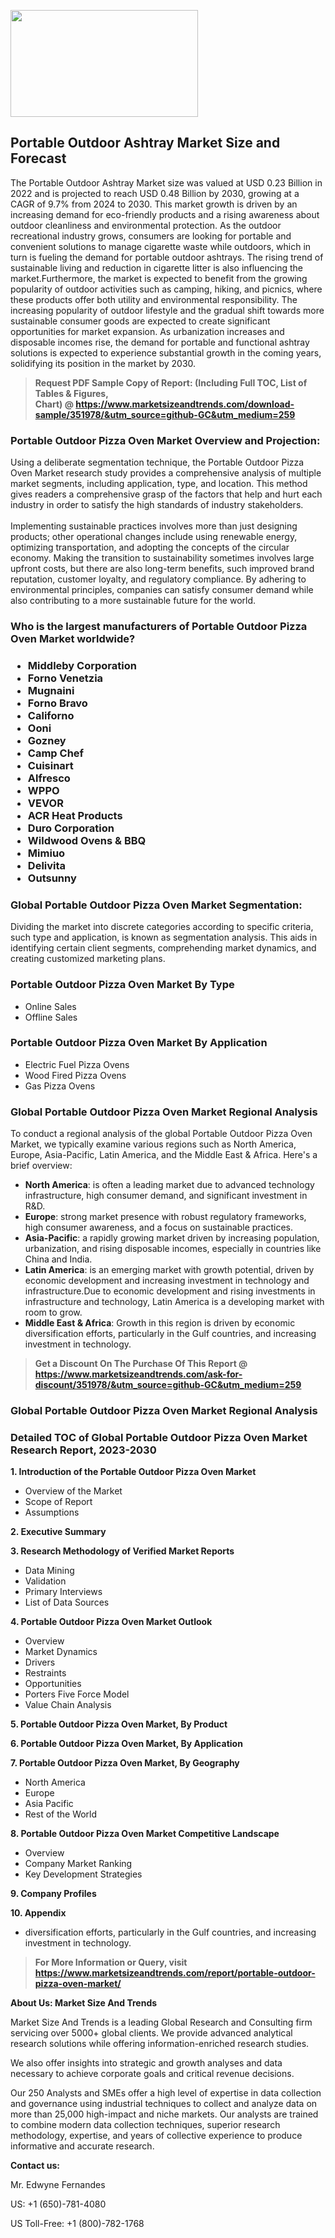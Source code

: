<p><img class="alignnone size-medium wp-image-20088" src="https://ffe5etoiles.com/wp-content/uploads/2024/12/MST1-300x171.png" alt="" width="300" height="171" /></p><h2>Portable Outdoor Ashtray Market Size and Forecast</h2><p>The Portable Outdoor Ashtray Market size was valued at USD 0.23 Billion in 2022 and is projected to reach USD 0.48 Billion by 2030, growing at a CAGR of 9.7% from 2024 to 2030. This market growth is driven by an increasing demand for eco-friendly products and a rising awareness about outdoor cleanliness and environmental protection. As the outdoor recreational industry grows, consumers are looking for portable and convenient solutions to manage cigarette waste while outdoors, which in turn is fueling the demand for portable outdoor ashtrays. The rising trend of sustainable living and reduction in cigarette litter is also influencing the market.Furthermore, the market is expected to benefit from the growing popularity of outdoor activities such as camping, hiking, and picnics, where these products offer both utility and environmental responsibility. The increasing popularity of outdoor lifestyle and the gradual shift towards more sustainable consumer goods are expected to create significant opportunities for market expansion. As urbanization increases and disposable incomes rise, the demand for portable and functional ashtray solutions is expected to experience substantial growth in the coming years, solidifying its position in the market by 2030.</p><blockquote id="" class=""><strong>Request PDF Sample Copy of Report: (Including Full TOC, List of Tables &amp; Figures, Chart)&nbsp;@&nbsp;<strong><a href="https://www.marketsizeandtrends.com/download-sample/351978/&utm_source=github-GC&utm_medium=259" target="_blank">https://www.marketsizeandtrends.com/download-sample/351978/&utm_source=github-GC&utm_medium=259</a></strong></strong></blockquote><h3 id="" class="">Portable Outdoor Pizza Oven Market&nbsp;Overview and Projection:</h3><p id="" class="">Using a deliberate segmentation technique, the Portable Outdoor Pizza Oven Market research study provides a comprehensive analysis of multiple market segments, including application, type, and location. This method gives readers a comprehensive grasp of the factors that help and hurt each industry in order to satisfy the high standards of industry stakeholders. <br /> <br />Implementing sustainable practices involves more than just designing products; other operational changes include using renewable energy, optimizing transportation, and adopting the concepts of the circular economy. Making the transition to sustainability sometimes involves large upfront costs, but there are also long-term benefits, such improved brand reputation, customer loyalty, and regulatory compliance. By adhering to environmental principles, companies can satisfy consumer demand while also contributing to a more sustainable future for the world.</p><h3 id="" class="">Who is the largest manufacturers of&nbsp;Portable Outdoor Pizza Oven Market worldwide?</h3><h3 class=""><p><ul><li>Middleby Corporation </li><li> Forno Venetzia </li><li> Mugnaini </li><li> Forno Bravo </li><li> Californo </li><li> Ooni </li><li> Gozney </li><li> Camp Chef </li><li> Cuisinart </li><li> Alfresco </li><li> WPPO </li><li> VEVOR </li><li> ACR Heat Products </li><li> Duro Corporation </li><li> Wildwood Ovens & BBQ </li><li> Mimiuo </li><li> Delivita </li><li> Outsunny</li></ul></p></h3><h3 id="" class="">Global&nbsp;Portable Outdoor Pizza Oven Market Segmentation:</h3><p id="" class="">Dividing the market into discrete categories according to specific criteria, such type and application, is known as segmentation analysis. This aids in identifying certain client segments, comprehending market dynamics, and creating customized marketing plans.</p><h3 id="" class="">Portable Outdoor Pizza Oven Market&nbsp;By Type</h3><p><p><ul><li>Online Sales</li><li> Offline Sales</p></li></ul></p></p><h3 id="" class="">Portable Outdoor Pizza Oven Market&nbsp;By Application</h3><p class=""><p><ul><li>Electric Fuel Pizza Ovens</li><li> Wood Fired Pizza Ovens</li><li> Gas Pizza Ovens</li></ul></p></p><h3 id="" class="">Global Portable Outdoor Pizza Oven Market Regional Analysis</h3><p id="" class="">To conduct a regional analysis of the global Portable Outdoor Pizza Oven Market, we typically examine various regions such as North America, Europe, Asia-Pacific, Latin America, and the Middle East &amp; Africa. Here's a brief overview:</p><ul><li><strong>North America</strong>: is often a leading market due to advanced technology infrastructure, high consumer demand, and significant investment in R&amp;D.</li><li><strong>Europe</strong>: strong market presence with robust regulatory frameworks, high consumer awareness, and a focus on sustainable practices.</li><li><strong>Asia-Pacific</strong>: a rapidly growing market driven by increasing population, urbanization, and rising disposable incomes, especially in countries like China and India.</li><li><strong>Latin America</strong>: is an emerging market with growth potential, driven by economic development and increasing investment in technology and infrastructure.Due to economic development and rising investments in infrastructure and technology, Latin America is a developing market with room to grow.</li><li><strong>Middle East &amp; Africa</strong>: Growth in this region is driven by economic diversification efforts, particularly in the Gulf countries, and increasing investment in technology.</li></ul><blockquote id="" class=""><strong>Get a Discount On The Purchase Of This Report @ <strong><a href="https://www.marketsizeandtrends.com/ask-for-discount/351978/&utm_source=github-GC&utm_medium=259" target="_blank">https://www.marketsizeandtrends.com/ask-for-discount/351978/&utm_source=github-GC&utm_medium=259</a></strong></strong></blockquote><h3 id="" class="">Global Portable Outdoor Pizza Oven Market Regional Analysis</h3><h3 id="" class="">Detailed TOC of Global Portable Outdoor Pizza Oven Market Research Report, 2023-2030</h3><p id="" class=""><strong>1. Introduction of the Portable Outdoor Pizza Oven Market</strong></p><ul><li>Overview of the Market</li><li>Scope of Report</li><li>Assumptions</li></ul><p id="" class=""><strong>2. Executive Summary</strong></p><p id="" class=""><strong>3. Research Methodology of Verified Market Reports</strong></p><ul><li>Data Mining</li><li>Validation</li><li>Primary Interviews</li><li>List of Data Sources</li></ul><p id="" class=""><strong>4. Portable Outdoor Pizza Oven Market Outlook</strong></p><ul><li>Overview</li><li>Market Dynamics</li><li>Drivers</li><li>Restraints</li><li>Opportunities</li><li>Porters Five Force Model</li><li>Value Chain Analysis</li></ul><p id="" class=""><strong>5. Portable Outdoor Pizza Oven Market, By Product</strong></p><p id="" class=""><strong>6. Portable Outdoor Pizza Oven Market, By Application</strong></p><p id="" class=""><strong>7. Portable Outdoor Pizza Oven Market, By Geography</strong></p><ul><li>North America</li><li>Europe</li><li>Asia Pacific</li><li>Rest of the World</li></ul><p id="" class=""><strong>8. Portable Outdoor Pizza Oven Market Competitive Landscape</strong></p><ul><li>Overview</li><li>Company Market Ranking</li><li>Key Development Strategies</li></ul><p id="" class=""><strong>9. Company Profiles</strong></p><p id="" class=""><strong>10. Appendix</strong></p><ul><li>diversification efforts, particularly in the Gulf countries, and increasing investment in technology.</li></ul><blockquote id="" class=""><strong>For More Information or Query, visit <strong><strong><a href="https://www.marketsizeandtrends.com/report/portable-outdoor-pizza-oven-market/" target="_blank">https://www.marketsizeandtrends.com/report/portable-outdoor-pizza-oven-market/</a></strong></strong></strong></blockquote><p id="" class=""><strong>About Us: Market Size And Trends</strong></p><p id="" class="">Market Size And Trends is a leading Global Research and Consulting firm servicing over 5000+ global clients. We provide advanced analytical research solutions while offering information-enriched research studies.</p><p id="" class="">We also offer insights into strategic and growth analyses and data necessary to achieve corporate goals and critical revenue decisions.</p><p id="" class="">Our 250 Analysts and SMEs offer a high level of expertise in data collection and governance using industrial techniques to collect and analyze data on more than 25,000 high-impact and niche markets. Our analysts are trained to combine modern data collection techniques, superior research methodology, expertise, and years of collective experience to produce informative and accurate research.</p><p id="" class=""><strong>Contact us:</strong></p><p id="" class="">Mr. Edwyne Fernandes</p><p id="" class="">US: +1 (650)-781-4080</p><p id="" class="">US Toll-Free: +1 (800)-782-1768</p>
